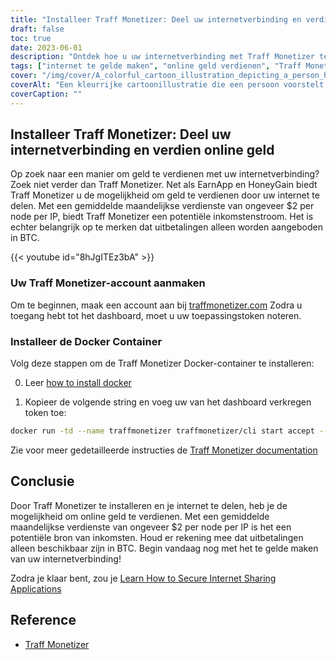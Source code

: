 ```yaml
---
title: "Installeer Traff Monetizer: Deel uw internetverbinding en verdien online geld"
draft: false
toc: true
date: 2023-06-01
description: "Ontdek hoe u uw internetverbinding met Traff Monetizer te gelde kunt maken en moeiteloos geld kunt verdienen."
tags: ["internet te gelde maken", "online geld verdienen", "Traff Monetizer", "internetverbinding delen", "passief inkomen", "BTC uitbetalingen", "thuis verdienen", "delen van internet", "online verdienmogelijkheden", "verdienen met Traff Monetizer", "monetisatieplatform", "geld verdienen met internet", "passief inkomen verdienen", "internet monetisatie", "bitcoin verdienen", "ongebruikt internet delen", "internet inkomstenstroom", "verdienen met Docker container", "online verdienpotentieel", "netwerk voor internetdeling", "verdienen met knooppunt per IP", "inkomen via internet", "BTC verdienen", "internetinkomsten", "verdienen via internet delen", "Traff Monetizer tutorial", "internet monetisatie gids", "verdienen met internetverbinding", "Traff Monetizer account aanmaken", "Traff Monetizer Docker installatie"]
cover: "/img/cover/A_colorful_cartoon_illustration_depicting_a_person_holding.png"
coverAlt: "Een kleurrijke cartoonillustratie die een persoon voorstelt die een wereldbol vasthoudt met netwerklijnen die verschillende apparaten verbinden, en die het concept van internet delen en geld verdienen voorstelt."
coverCaption: ""
---
```


## Installeer Traff Monetizer: Deel uw internetverbinding en verdien online geld

Op zoek naar een manier om geld te verdienen met uw internetverbinding? Zoek niet verder dan Traff Monetizer. Net als EarnApp en HoneyGain biedt Traff Monetizer u de mogelijkheid om geld te verdienen door uw internet te delen. Met een gemiddelde maandelijkse verdienste van ongeveer $2 per node per IP, biedt Traff Monetizer een potentiële inkomstenstroom. Het is echter belangrijk op te merken dat uitbetalingen alleen worden aangeboden in BTC.

{{< youtube id="8hJgITEz3bA" >}}

### Uw Traff Monetizer-account aanmaken
Om te beginnen, maak een account aan bij [traffmonetizer.com](https://traffmonetizer.com/?aff=1389828&utm_source=traffmonetizerdockerguide) Zodra u toegang hebt tot het dashboard, moet u uw toepassingstoken noteren.

### Installeer de Docker Container
Volg deze stappen om de Traff Monetizer Docker-container te installeren:

0. Leer [how to install docker](https://simeononsecurity.com/other/creating-profitable-low-powered-crypto-miners/#installing-docker)

1. Kopieer de volgende string en voeg uw van het dashboard verkregen token toe:
```bash
docker run -td --name traffmonetizer traffmonetizer/cli start accept --token YOUR_TOKEN
```

Zie voor meer gedetailleerde instructies de [Traff Monetizer documentation](https://traffmonetizer.com/?aff=1389828&utm_source=traffmonetizerdockerguide)


## Conclusie

Door Traff Monetizer te installeren en je internet te delen, heb je de mogelijkheid om online geld te verdienen. Met een gemiddelde maandelijkse verdienste van ongeveer $2 per node per IP is het een potentiële bron van inkomsten. Houd er rekening mee dat uitbetalingen alleen beschikbaar zijn in BTC. Begin vandaag nog met het te gelde maken van uw internetverbinding!

Zodra je klaar bent, zou je [Learn How to Secure Internet Sharing Applications](https://simeononsecurity.com/other/how-to-secure-internet-sharing-applications/)

## Reference

- [Traff Monetizer](https://traffmonetizer.com/?aff=1389828&utm_source=traffmonetizerdockerguide)


